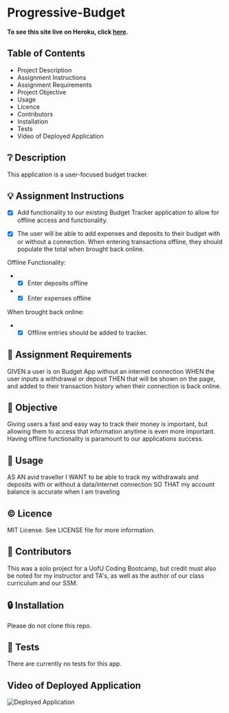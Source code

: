 # Progressive-Budget

**To see this site live on Heroku, click [here]().**

## **Table of Contents**

* Project Description
* Assignment Instructions
* Assignment Requirements
* Project Objective
* Usage
* Licence
* Contributors
* Installation
* Tests
* Video of Deployed Application

## ❔ **Description**

This application is a user-focused budget tracker.

## 💡 **Assignment Instructions**

- [x] Add functionality to our existing Budget Tracker application to allow for offline access and functionality.

- [x] The user will be able to add expenses and deposits to their budget with or without a connection. When entering transactions offline, they should populate the total when brought back online.

Offline Functionality:

  * - [x] Enter deposits offline

  * - [x] Enter expenses offline

When brought back online:

  * - [x] Offline entries should be added to tracker.

## 📌 **Assignment Requirements**

GIVEN a user is on Budget App without an internet connection
WHEN the user inputs a withdrawal or deposit
THEN that will be shown on the page, and added to their transaction history when their connection is back online. 

## 🔲 **Objective**

Giving users a fast and easy way to track their money is important, but allowing them to access that information anytime is even more important. 
Having offline functionality is paramount to our applications success.

## 🔑 **Usage**

AS AN avid traveller
I WANT to be able to track my withdrawals and deposits with or without a data/internet connection
SO THAT my account balance is accurate when I am traveling

## © **Licence**

MIT License. See LICENSE file for more information.

## 💬 **Contributors**

This was a solo project for a UofU Coding Bootcamp, but credit must also be noted for my instructor and TA's, as well as the author of our class curriculum and our SSM. 

## 🔒 **Installation**

Please do not clone this repo.

## 📂 **Tests**

There are currently no tests for this app. 

## **Video of Deployed Application**

![Deployed Application]()
